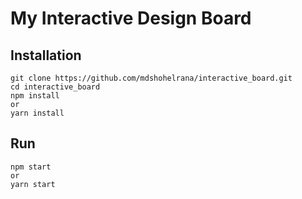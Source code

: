 # My Interactive Design Board


## Installation
```
git clone https://github.com/mdshohelrana/interactive_board.git
cd interactive_board
npm install
or 
yarn install
```

## Run
```
npm start
or
yarn start
```
